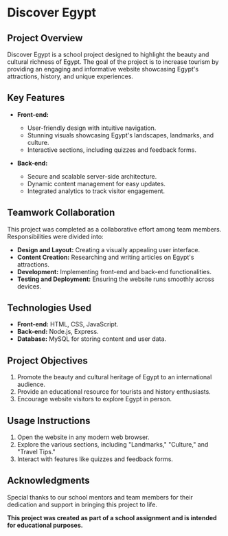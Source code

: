 
# Discover Egypt

## Project Overview
Discover Egypt is a school project designed to highlight the beauty and cultural richness of Egypt. The goal of the project is to increase tourism by providing an engaging and informative website showcasing Egypt's attractions, history, and unique experiences.

## Key Features
- **Front-end:** 
  - User-friendly design with intuitive navigation.
  - Stunning visuals showcasing Egypt's landscapes, landmarks, and culture.
  - Interactive sections, including quizzes and feedback forms.

- **Back-end:** 
  - Secure and scalable server-side architecture.
  - Dynamic content management for easy updates.
  - Integrated analytics to track visitor engagement.

## Teamwork Collaboration
This project was completed as a collaborative effort among team members. Responsibilities were divided into:
- **Design and Layout:** Creating a visually appealing user interface.
- **Content Creation:** Researching and writing articles on Egypt's attractions.
- **Development:** Implementing front-end and back-end functionalities.
- **Testing and Deployment:** Ensuring the website runs smoothly across devices.

## Technologies Used
- **Front-end:** HTML, CSS, JavaScript.
- **Back-end:** Node.js, Express.
- **Database:** MySQL for storing content and user data.

## Project Objectives
1. Promote the beauty and cultural heritage of Egypt to an international audience.
2. Provide an educational resource for tourists and history enthusiasts.
3. Encourage website visitors to explore Egypt in person.

## Usage Instructions
1. Open the website in any modern web browser.
2. Explore the various sections, including "Landmarks," "Culture," and "Travel Tips."
3. Interact with features like quizzes and feedback forms.

## Acknowledgments
Special thanks to our school mentors and team members for their dedication and support in bringing this project to life.


**This project was created as part of a school assignment and is intended for educational purposes.**
